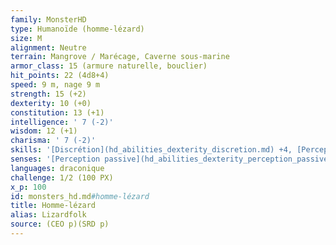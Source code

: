 ```yaml
---
family: MonsterHD
type: Humanoïde (homme-lézard)
size: M
alignment: Neutre
terrain: Mangrove / Marécage, Caverne sous-marine
armor_class: 15 (armure naturelle, bouclier)
hit_points: 22 (4d8+4)
speed: 9 m, nage 9 m
strength: 15 (+2)
dexterity: 10 (+0)
constitution: 13 (+1)
intelligence: ' 7 (-2)'
wisdom: 12 (+1)
charisma: ' 7 (-2)'
skills: '[Discrétion](hd_abilities_dexterity_discretion.md) +4, [Perception](hd_abilities_wisdom_perception.md) +3, [Survie](hd_abilities_wisdom_survie.md) +5'
senses: '[Perception passive](hd_abilities_dexterity_perception_passive.md) 13'
languages: draconique
challenge: 1/2 (100 PX)
x_p: 100
id: monsters_hd.md#homme-lézard
title: Homme-lézard
alias: Lizardfolk
source: (CEO p)(SRD p)
---
```


